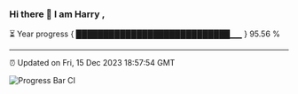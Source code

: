 ### Hi there 👋 I am Harry , 

⏳ Year progress { ████████████████████████████▁▁ } 95.56 %

---

⏰ Updated on Fri, 15 Dec 2023 18:57:54 GMT

![Progress Bar CI](https://github.com/duykhang68/duykhang68/workflows/Progress%20Bar%20CI/badge.svg)
